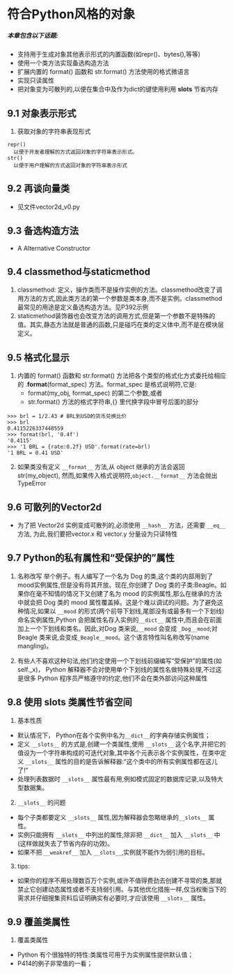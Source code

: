 # 符合Python风格的对象


##### 本章包含以下话题:
- 支持用于生成对象其他表示形式的内置函数(如repr()、bytes(),等等)
- 使用一个类方法实现备选构造方法
- 扩展内置的 format() 函数和 str.format() 方法使用的格式微语言
- 实现只读属性
- 把对象变为可散列的,以便在集合中及作为dict的键使用利用 __slots__ 节省内存

## 9.1 对象表示形式
1. 获取对象的字符串表现形式
~~~
repr()
  以便于开发者理解的方式返回对象的字符串表示形式。
str()
  以便于用户理解的方式返回对象的字符串表示形式
~~~

## 9.2 再谈向量类
 - 见文件vector2d_v0.py

## 9.3 备选构造方法
 - A Alternative Constructor

## 9.4 classmethod与staticmethod
1. classmethod: 定义，操作类而不是操作实例的方法。classmethod改变了调用方法的方式,因此类方法的第一个参数是类本身,而不是实例。classmethod最常见的用途是定义备选构造方法。见P392示例
2. staticmethod装饰器也会改变方法的调用方式,但是第一个参数不是特殊的值。其实,静态方法就是普通的函数,只是碰巧在类的定义体中,而不是在模块层定义。

## 9.5 格式化显示
1. 内置的 format() 函数和 str.format() 方法把各个类型的格式化方式委托给相应的 .__format__(format_spec) 方法。format_spec 是格式说明符,它是:
    - format(my_obj, format_spec) 的第二个参数,或者
    - str.format() 方法的格式字符串,{} 里代换字段中冒号后面的部分
~~~
>>> brl = 1/2.43 # BRL到USD的货币兑换比价
>>> brl
0.4115226337448559
>>> format(brl, '0.4f')
'0.4115'
>>> '1 BRL = {rate:0.2f} USD'.format(rate=brl)
'1 BRL = 0.41 USD'
~~~
2. 如果类没有定义 `__format__` 方法,从 object 继承的方法会返回str(my_object), 然而,如果传入格式说明符,`object.__format__` 方法会抛出TypeError

## 9.6 可散列的Vector2d
  - 为了把 Vector2d 实例变成可散列的,必须使用 `__hash__` 方法，还需要 `__eq__` 方法, 为此,我们要把vector.x 和 vector.y 分量设为只读特性

## 9.7 Python的私有属性和“受保护的”属性
1. 名称改写
举个例子。有人编写了一个名为 Dog 的类,这个类的内部用到了 mood实例属性,但是没有将其开放。现在,你创建了 Dog 类的子类:Beagle。如果你在毫不知情的情况下又创建了名为 mood 的实例属性,那么在继承的方法中就会把 Dog 类的 mood 属性覆盖掉。这是个难以调试的问题。为了避免这种情况,如果以 `__mood` 的形式(两个前导下划线,尾部没有或最多有一个下划线)命名实例属性,Python 会把属性名存入实例的`__dict__` 属性中,而且会在前面加上一个下划线和类名。因此,对Dog 类来说,`__mood` 会变成 `_Dog__mood`;对 Beagle 类来说,会变成`_Beagle__mood`。这个语言特性叫名称改写(name mangling)。

2. 有些人不喜欢这种句法,他们约定使用一个下划线前缀编写“受保护”的属性(如 self._x)， Python 解释器不会对使用单个下划线的属性名做特殊处理,不过这是很多 Python 程序员严格遵守的约定,他们不会在类外部访问这种属性

## 9.8 使用 __slots__ 类属性节省空间
1. 基本性质
  - 默认情况下， Python在各个实例中名为`__dict__`的字典存储实例属性；
  - 定义 `__slots__` 的方式是,创建一个类属性,使用 `__slots__` 这个名字,并把它的值设为一个字符串构成的可迭代对象,其中各个元表示各个实例属性，在类中定义 `__slots__` 属性的目的是告诉解释器:“这个类中的所有实例属性都在这儿了!”
  - 处理列表数据时 `__slots__` 属性最有用,例如模式固定的数据库记录,以及特大型数据集。

2. `__slots__` 的问题
  - 每个子类都要定义 `__slots__` 属性,因为解释器会忽略继承的`__slots__` 属性。
  - 实例只能拥有 `__slots__` 中列出的属性,除非把 `__dict__` 加入 `__slots__` 中(这样做就失去了节省内存的功效)。
  - 如果不把 `__weakref__` 加入 `__slots__`,实例就不能作为弱引用的目标。

3. tips:
  - 如果你的程序不用处理数百万个实例,或许不值得费劲去创建不寻常的类,那就禁止它创建动态属性或者不支持弱引用。与其他优化措施一样,仅当权衡当下的需求并仔细搜集资料后证明确实有必要时,才应该使用 `__slots__` 属性。

## 9.9 覆盖类属性
1. 覆盖类属性
  - Python 有个很独特的特性:类属性可用于为实例属性提供默认值；
  - P414的例子非常值的一看；
